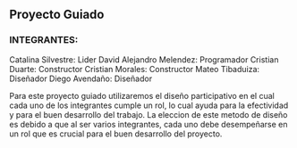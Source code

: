 
## Proyecto Guiado
### INTEGRANTES:
Catalina Silvestre: Lider 
David Alejandro Melendez: Programador
Cristian Duarte: Constructor
Cristian Morales: Constructor
Mateo Tibaduiza: Diseñador
Diego Avendaño: Diseñador

Para este proyecto guiado utilizaremos el diseño participativo en el cual cada uno de los integrantes cumple un rol, lo cual ayuda para la efectividad y para el buen desarrollo del trabajo. 
La eleccion de este metodo de diseño es debido a que al ser varios integrantes, cada uno debe desempeñarse en un rol que es crucial para el buen desarrollo del proyecto. 
